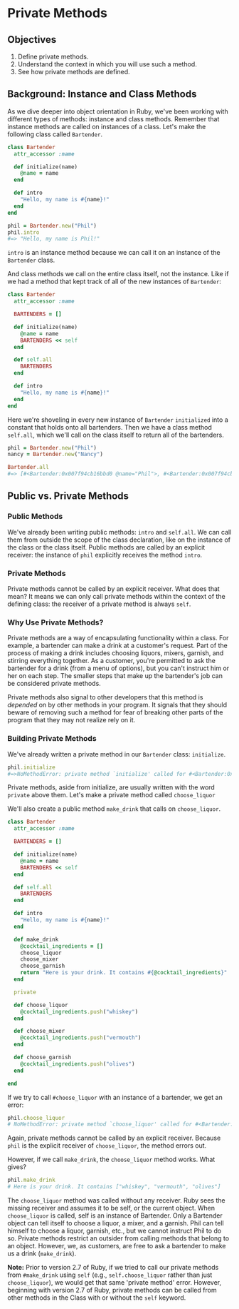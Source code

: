 # Private Methods

## Objectives

1. Define private methods.
2. Understand the context in which you will use such a method.
3. See how private methods are defined.

## Background: Instance and Class Methods

As we dive deeper into object orientation in Ruby, we've been working with
different types of methods: instance and class methods. Remember that instance
methods are called on instances of a class. Let's make the following class
called `Bartender`.

```ruby
class Bartender
  attr_accessor :name

  def initialize(name)
    @name = name
  end

  def intro
    "Hello, my name is #{name}!"
  end
end

phil = Bartender.new("Phil")
phil.intro
#=> "Hello, my name is Phil!"
```

`intro` is an instance method because we can call it on an instance of the
`Bartender` class.

And class methods we call on the entire class itself, not the instance. Like if
we had a method that kept track of all of the new instances of `Bartender`:

```ruby
class Bartender
  attr_accessor :name

  BARTENDERS = []

  def initialize(name)
    @name = name
    BARTENDERS << self
  end

  def self.all
    BARTENDERS
  end

  def intro
    "Hello, my name is #{name}!"
  end
end
```

Here we're shoveling in every new instance of `Bartender` `initialized` into a
constant that holds onto all bartenders. Then we have a class method `self.all`,
which we'll call on the class itself to return all of the bartenders.

```ruby
phil = Bartender.new("Phil")
nancy = Bartender.new("Nancy")

Bartender.all
#=> [#<Bartender:0x007f94cb16bbd0 @name="Phil">, #<Bartender:0x007f94cb16bb58 @name="Nancy">]
```

## Public vs. Private Methods

### Public Methods

We've already been writing public methods: `intro` and `self.all`. We can call
them from outside the scope of the class declaration, like on the instance of
the class or the class itself. Public methods are called by an explicit
receiver: the instance of `phil` explicitly receives the method `intro`.

### Private Methods

Private methods cannot be called by an explicit receiver. What does that mean?
It means we can only call private methods within the context of the defining
class: the receiver of a private method is always `self`.

### Why Use Private Methods?

Private methods are a way of encapsulating functionality within a class. For
example, a bartender can make a drink at a customer's request. Part of the
process of making a drink includes choosing liquors, mixers, garnish, and
stirring everything together. As a customer, you're permitted to ask the
bartender for a drink (from a menu of options), but you can't instruct him or
her on each step. The smaller steps that make up the bartender's job can be
considered private methods.

Private methods also signal to other developers that this method is *depended*
on by other methods in your program. It signals that they should beware of
removing such a method for fear of breaking other parts of the program that they
may not realize rely on it.

### Building Private Methods

We've already written a private method in our `Bartender` class: `initialize`.

```ruby
phil.initialize
#=>NoMethodError: private method `initialize' called for #<Bartender:0x007fafb4257dd8 @name="Phil">
```

Private methods, aside from initialize, are usually written with the word
`private` above them. Let's make a private method called `choose_liquor`

We'll also create a public method `make_drink` that calls on `choose_liquor`.

```ruby
class Bartender
  attr_accessor :name

  BARTENDERS = []

  def initialize(name)
    @name = name
    BARTENDERS << self
  end

  def self.all
    BARTENDERS
  end

  def intro
    "Hello, my name is #{name}!"
  end

  def make_drink
    @cocktail_ingredients = []
    choose_liquor
    choose_mixer
    choose_garnish
    return "Here is your drink. It contains #{@cocktail_ingredients}"
  end

  private

  def choose_liquor
    @cocktail_ingredients.push("whiskey")
  end

  def choose_mixer
    @cocktail_ingredients.push("vermouth")
  end

  def choose_garnish
    @cocktail_ingredients.push("olives")
  end

end
```

If we try to call `#choose_liquor` with an instance of a bartender, we get an error:

```ruby
phil.choose_liquor
# NoMethodError: private method `choose_liquor' called for #<Bartender:0x007f9f5b03d318 @name="Phil">
```

Again, private methods cannot be called by an explicit receiver. Because `phil`
is the explicit receiver of `choose_liquor`, the method errors out.

However, if we call `make_drink`, the `choose_liquor` method works. What gives?

```ruby
phil.make_drink
# Here is your drink. It contains ["whiskey", "vermouth", "olives"]
```

The `choose_liquor` method was called without any receiver. Ruby sees the
missing receiver and assumes it to be self, or the current object. When
`choose_liquor` is called, self is an instance of Bartender. Only a Bartender
object can tell itself to choose a liquor, a mixer, and a garnish. Phil can tell
himself to choose a liquor, garnish, etc., but we cannot instruct Phil to do so.
Private methods restrict an outsider from calling methods that belong to an
object. However, we, as customers, are free to ask a bartender to make us a
drink (`make_drink`).

**Note:** Prior to version 2.7 of Ruby, if we tried to call our private methods
from `#make_drink` using `self` (e.g., `self.choose_liquor` rather than just
`choose_liquor`), we would get that same 'private method' error. However,
beginning with version 2.7 of Ruby, private methods can be called from other
methods in the Class with or without the `self` keyword.
